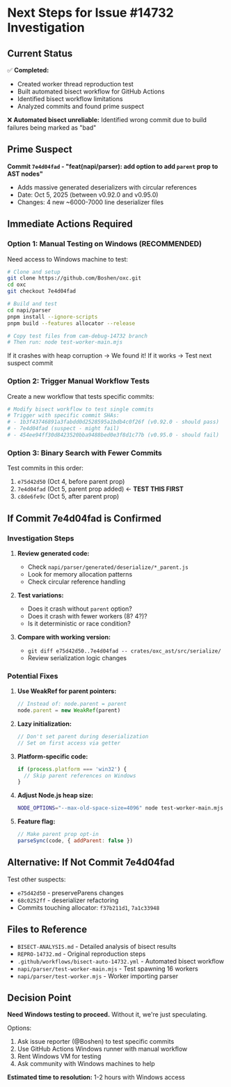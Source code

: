 # Next Steps for Issue #14732 Investigation

## Current Status

✅ **Completed:**
- Created worker thread reproduction test
- Built automated bisect workflow for GitHub Actions
- Identified bisect workflow limitations
- Analyzed commits and found prime suspect

❌ **Automated bisect unreliable:** Identified wrong commit due to build failures being marked as "bad"

## Prime Suspect

**Commit `7e4d04fad` - "feat(napi/parser): add option to add `parent` prop to AST nodes"**
- Adds massive generated deserializers with circular references
- Date: Oct 5, 2025 (between v0.92.0 and v0.95.0)
- Changes: 4 new ~6000-7000 line deserializer files

## Immediate Actions Required

### Option 1: Manual Testing on Windows (RECOMMENDED)

Need access to Windows machine to test:

```bash
# Clone and setup
git clone https://github.com/Boshen/oxc.git
cd oxc
git checkout 7e4d04fad

# Build and test
cd napi/parser
pnpm install --ignore-scripts
pnpm build --features allocator --release

# Copy test files from cam-debug-14732 branch
# Then run: node test-worker-main.mjs
```

If it crashes with heap corruption → We found it!
If it works → Test next suspect commit

### Option 2: Trigger Manual Workflow Tests

Create a new workflow that tests specific commits:

```bash
# Modify bisect workflow to test single commits
# Trigger with specific commit SHAs:
# - 1b3f43746891a3fabdd0d2528595a1bdb4c0f26f (v0.92.0 - should pass)
# - 7e4d04fad (suspect - might fail)
# - 454ee94ff30d8423520bba9488bed0e3f8d1c77b (v0.95.0 - should fail)
```

### Option 3: Binary Search with Fewer Commits

Test commits in this order:
1. `e75d42d50` (Oct 4, before parent prop)
2. `7e4d04fad` (Oct 5, parent prop added) ← **TEST THIS FIRST**
3. `c8de6fe9c` (Oct 5, after parent prop)

## If Commit 7e4d04fad is Confirmed

### Investigation Steps

1. **Review generated code:**
   - Check `napi/parser/generated/deserialize/*_parent.js`
   - Look for memory allocation patterns
   - Check circular reference handling

2. **Test variations:**
   - Does it crash without `parent` option?
   - Does it crash with fewer workers (8? 4?)?
   - Is it deterministic or race condition?

3. **Compare with working version:**
   - `git diff e75d42d50..7e4d04fad -- crates/oxc_ast/src/serialize/`
   - Review serialization logic changes

### Potential Fixes

1. **Use WeakRef for parent pointers:**
   ```javascript
   // Instead of: node.parent = parent
   node.parent = new WeakRef(parent)
   ```

2. **Lazy initialization:**
   ```javascript
   // Don't set parent during deserialization
   // Set on first access via getter
   ```

3. **Platform-specific code:**
   ```javascript
   if (process.platform === 'win32') {
     // Skip parent references on Windows
   }
   ```

4. **Adjust Node.js heap size:**
   ```bash
   NODE_OPTIONS="--max-old-space-size=4096" node test-worker-main.mjs
   ```

5. **Feature flag:**
   ```javascript
   // Make parent prop opt-in
   parseSync(code, { addParent: false })
   ```

## Alternative: If Not Commit 7e4d04fad

Test other suspects:
- `e75d42d50` - preserveParens changes
- `68c0252ff` - deserializer refactoring
- Commits touching allocator: `f37b211d1`, `7a1c33948`

## Files to Reference

- `BISECT-ANALYSIS.md` - Detailed analysis of bisect results
- `REPRO-14732.md` - Original reproduction steps
- `.github/workflows/bisect-auto-14732.yml` - Automated bisect workflow
- `napi/parser/test-worker-main.mjs` - Test spawning 16 workers
- `napi/parser/test-worker.mjs` - Worker importing parser

## Decision Point

**Need Windows testing to proceed.** Without it, we're just speculating.

Options:
1. Ask issue reporter (@Boshen) to test specific commits
2. Use GitHub Actions Windows runner with manual workflow
3. Rent Windows VM for testing
4. Ask community with Windows machines to help

**Estimated time to resolution:** 1-2 hours with Windows access
